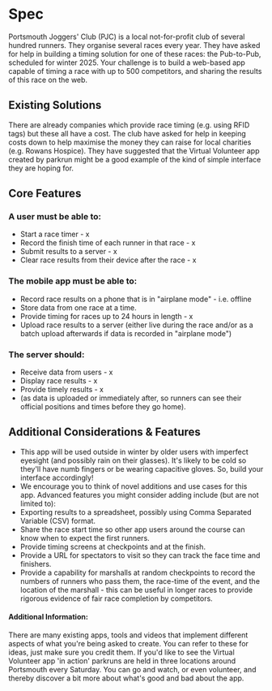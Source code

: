 # Spec
Portsmouth Joggers' Club (PJC) is a local not-for-profit club of several hundred runners. They organise several races every year.  They have asked for help in building a timing solution for one of these races: the  Pub-to-Pub, scheduled for winter 2025. Your challenge is to build a web-based app capable of timing a race with up to 500 competitors, and sharing the results of this race on the web.

## Existing Solutions
There are already companies which provide race timing (e.g. using RFID tags) but these all have a cost. The club have asked for help in keeping costs down to help maximise the money they can raise for local charities (e.g. Rowans Hospice). They have suggested that the Virtual Volunteer app created by parkrun might be a good example of the kind of simple interface they are hoping for.

## Core Features
### A user must be able to:
 * Start a race timer - x
 * Record the finish time of each runner in that race - x
 * Submit results to a server - x
 * Clear race results from their device after the race - x

### The mobile app must be able to:
 * Record race results on a phone that is in "airplane mode" - i.e. offline
 * Store data from one race at a time.
 * Provide timing for races up to 24 hours in length - x
 * Upload race results to a server (either live during the race and/or as a batch upload afterwards if data is recorded in "airplane mode")

### The server should:
 * Receive data from users - x
 * Display race results - x
 * Provide timely results - x
  * (as data is uploaded or immediately after, so runners can see their official positions and times before they go home).

## Additional Considerations & Features
 * This app will be used outside in winter by older users with imperfect eyesight (and possibly rain on their glasses). It's likely to be cold so they'll have numb fingers or be wearing capacitive gloves. So, build your interface accordingly!
 * We encourage you to think of novel additions and use cases for this app. Advanced features you might consider adding include (but are not limited to):
 * Exporting results to a spreadsheet, possibly using Comma Separated Variable (CSV) format.
 * Share the race start time so other app users around the course can know when to expect the first runners.
 * Provide timing screens at checkpoints and at the finish.
 * Provide a URL for spectators to visit so they can track the face time and finishers.
 * Provide a capability for marshalls at random checkpoints to record the numbers of runners who pass them, the race-time of the event, and the location of the marshall - this can be useful in longer races to provide rigorous evidence of fair race completion by competitors. 

#### Additional Information:
There are many existing apps, tools and videos that implement different aspects of what you're being asked to create. You can refer to these for ideas, just make sure you credit them.
If you'd like to see the Virtual Volunteer app 'in action' parkruns are held in three locations around Portsmouth every Saturday. You can go and watch, or even volunteer, and thereby discover a bit more about what's good and bad about the app.